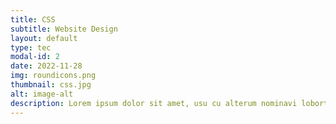 ```yaml
---
title: CSS
subtitle: Website Design
layout: default
type: tec
modal-id: 2
date: 2022-11-28
img: roundicons.png
thumbnail: css.jpg
alt: image-alt
description: Lorem ipsum dolor sit amet, usu cu alterum nominavi lobortis. At duo novum diceret. Tantas apeirian vix et, usu sanctus postulant inciderint ut, populo diceret necessitatibus in vim. Cu eum dicam feugiat noluisse.
---
```

